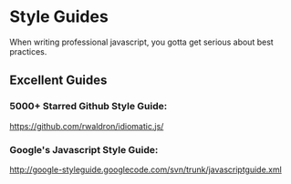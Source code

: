 Style Guides
============

When writing professional javascript, you gotta get serious about best practices. 


## Excellent Guides

### 5000+ Starred Github Style Guide:

https://github.com/rwaldron/idiomatic.js/


### Google's Javascript Style Guide:

http://google-styleguide.googlecode.com/svn/trunk/javascriptguide.xml
